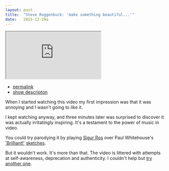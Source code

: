 ```yaml
---
layout: post
title:  "Steve Roggenbuck: 'make something beautiful...'"
date:   2015-12-29a
---
```

<iframe src="https://www.youtube.com/embed/0bR6uOsDn-Q" allowfullscreen></iframe>
<div class="media-description">
    <ul>
		<li><a href="{% post_url 2015-12-29-sketch-a %}">permalink</a></li>
		<li><a href="#" class="description-button">show descripton</a></li>
	</ul>
	<section class="long description">
		<p>When I started watching this video my first impression was that it was annoying and I wasn't going to like it.</p>
		<p>I kept watching anyway, and three minutes later was surprised to discover it was actually irritatingly inspiring. It's a testament to the power of music in video.</p>
		<p>You could try parodying it by playing <a href="https://www.youtube.com/watch?v=lwQmDvuORY0">Sigur Ros</a> over Paul Whitehouse's <a href="https://www.youtube.com/watch?v=B12WBTFLK0Q">'Brilliant!'</a> <a href="https://www.youtube.com/watch?v=Wv_662IqKto">sketches</a>.</p>
		<p>But it wouldn't work. It's more than that. The video is littered with attempts at self-awareness, deprecation and authenticity. I couldn't help but <a href="https://www.youtube.com/embed/Hp_jMCbKTU4">try another one</a>.</p>
	</section>
</div>